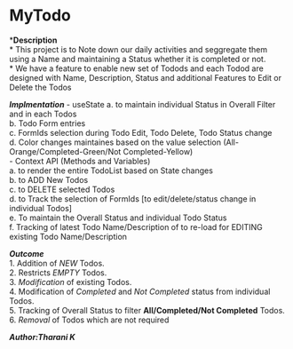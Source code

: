 # MyTodo

***Description**   
    * This project is to Note down our daily activities and seggregate them using a Name and maintaining a Status whether it is completed or not.   
    * We have a feature to enable new set of Todods and each Todod are designed with Name, Description, Status and additional Features to Edit or Delete the Todos

***Implmentation***
    - useState 
        a. to maintain individual Status in Overall Filter and in each Todos   
        b. Todo Form entries   
        c. FormIds selection during Todo Edit, Todo Delete, Todo Status change    
        d. Color changes maintaines based on the value selection (All-Orange/Completed-Green/Not Completed-Yellow)   
    - Context API (Methods and Variables)   
        a. to render the entire TodoList based on State changes   
        b. to ADD New Todos   
        c. to DELETE selected Todos   
        d. to Track the selection of FormIds [to edit/delete/status change in individual Todos]   
        e. To maintain the Overall Status and individual Todo Status   
        f. Tracking of latest Todo Name/Description of to re-load for EDITING existing Todo Name/Description   

***Outcome***   
    1. Addition of *NEW* Todos.   
    2. Restricts *EMPTY* Todos.   
    3. *Modification* of existing Todos.   
    4. Modification of *Completed* and *Not Completed* status from individual Todos.   
    5. Tracking of Overall Status to filter **All/Completed/Not Completed** Todos.   
    6. *Removal* of Todos which are not required   

***Author:Tharani K***